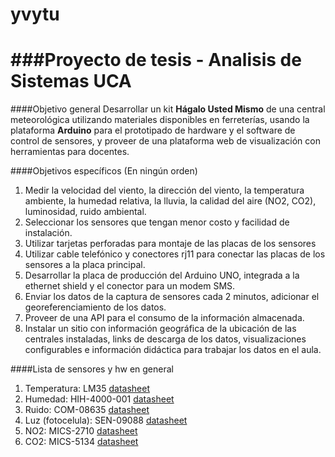 yvytu
=====

###Proyecto de tesis - Analisis de Sistemas UCA
===============================================

####Objetivo general
Desarrollar un kit **Hágalo Usted Mismo** de una central meteorológica utilizando materiales disponibles en ferreterías, usando la plataforma **Arduino** para el prototipado de hardware y el software de control de sensores, y proveer de una plataforma web de visualización con herramientas para docentes.

####Objetivos específicos (En ningún orden)
1. Medir la velocidad del viento, la dirección del viento, la temperatura ambiente, la humedad relativa, la lluvia, la calidad del aire (NO2, CO2), luminosidad, ruido ambiental.
2. Seleccionar los sensores que tengan menor costo y facilidad de instalación.
3. Utilizar tarjetas perforadas para montaje de las placas de los sensores
4. Utilizar cable telefónico y conectores rj11 para conectar las placas de los sensores a la placa principal.
5. Desarrollar la placa de producción del Arduino UNO, integrada a la ethernet shield y el conector para un modem SMS.
6. Enviar los datos de la captura de sensores cada 2 minutos, adicionar el georeferenciamiento de los datos.
7. Proveer de una API para el consumo de la información almacenada.
8. Instalar un sitio con información geográfica de la ubicación de las centrales instaladas, links de descarga de los datos, visualizaciones configurables e información didáctica para trabajar los datos en el aula.

####Lista de sensores y hw en general
1. Temperatura: LM35 [datasheet](http://www.ti.com/lit/ds/symlink/lm35.pdf)
2. Humedad: HIH-4000-001 [datasheet](http://sensing.honeywell.com/honeywell-sensing-hih4000%20series-product-sheet-009017-5-en.pdf?name=HIH-4000-001)
3. Ruido: COM-08635 [datasheet](http://dlnmh9ip6v2uc.cloudfront.net/datasheets/Sensors/Sound/CEM-C9745JAD462P2.54R.pdf)
4. Luz (fotocelula): SEN-09088 [datasheet](http://qed.princeton.edu/images/6/60/Photoresistor_SEN-09088-datasheet.pdf)
5. NO2: MICS-2710 [datasheet](http://www.cdiweb.com/datasheets/e2v/mics-2710.pdf)
6. CO2: MICS-5134 [datasheet](http://cfile204.uf.daum.net/attach/0207074B50EBD7042D607A)
